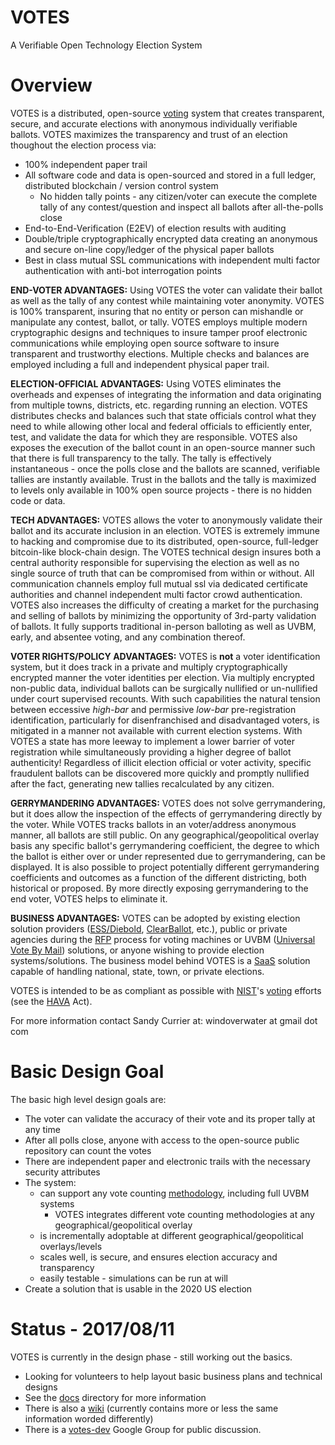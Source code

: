 # VOTES

A Verifiable Open Technology Election System

# Overview

VOTES is a distributed, open-source [voting](https://en.wikipedia.org/wiki/Voting) system that creates transparent, secure, and accurate elections with anonymous individually verifiable ballots.  VOTES maximizes the transparency and trust of an election thoughout the election process via:

 - 100% independent paper trail
 - All software code and data is open-sourced and stored in a full ledger, distributed blockchain / version control system
   - No hidden tally points - any citizen/voter can execute the complete tally of any contest/question and inspect all ballots after all-the-polls close
 - End-to-End-Verification (E2EV) of election results with auditing
 - Double/triple cryptographically encrypted data creating an anonymous and secure on-line copy/ledger of the physical paper ballots
 - Best in class mutual SSL communications with independent multi factor authentication with anti-bot interrogation points

**END-VOTER ADVANTAGES:**  Using VOTES the voter can validate their ballot as well as the tally of any contest while maintaining voter anonymity. VOTES is 100% transparent, insuring that no entity or person can mishandle or manipulate any contest, ballot, or tally.  VOTES employs multiple modern cryptographic designs and techniques to insure tamper proof electronic communications while employing open source software to insure transparent and trustworthy elections.  Multiple checks and balances are employed including a full and independent physical paper trail.

**ELECTION-OFFICIAL ADVANTAGES:** Using VOTES eliminates the overheads and expenses of integrating the information and data originating from multiple towns, districts, etc. regarding running an election.  VOTES distributes checks and balances such that state officials control what they need to while allowing other local and federal officials to efficiently enter, test, and validate the data for which they are responsible.  VOTES also exposes the execution of the ballot count in an open-source manner such that there is full transparency to the tally.  The tally is effectively instantaneous - once the polls close and the ballots are scanned, verifiable tallies are instantly available.  Trust in the ballots and the tally is maximized to levels only available in 100% open source projects - there is no hidden code or data.

**TECH ADVANTAGES:** VOTES allows the voter to anonymously validate their ballot and its accurate inclusion in an election.  VOTES is extremely immune to hacking and compromise due to its distributed, open-source, full-ledger bitcoin-like block-chain design.  The VOTES technical design insures both a central authority responsible for supervising the election as well as no single source of truth that can be compromised from within or without.  All communication channels employ full mutual ssl via dedicated certificate authorities and channel independent multi factor crowd authentication.  VOTES also increases the difficulty of creating a market for the purchasing and selling of ballots by minimizing the opportunity of 3rd-party validation of ballots.  It fully supports traditional in-person balloting as well as UVBM, early, and absentee voting, and any combination thereof.

**VOTER RIGHTS/POLICY ADVANTAGES:**   VOTES is __not__ a voter identification system, but it does track in a private and multiply cryptographically encrypted manner the voter identities per election.  Via multiply encrypted non-public data, individual ballots can be surgically nullified or un-nullified under court supervised recounts.  With such capabilities the natural tension between eccessive _high-bar_ and permissive _low-bar_ pre-registration identification, particularly for disenfranchised and disadvantaged voters, is mitigated in a manner not available with current election systems.  With VOTES a state has more leeway to implement a lower barrier of voter registration while simultaneously providing a higher degree of ballot authenticity!  Regardless of illicit election official or voter activity, specific fraudulent ballots can be discovered more quickly and promptly nullified after the fact, generating new tallies recalculated by any citizen.

**GERRYMANDERING ADVANTAGES:**  VOTES does not solve gerrymandering, but it does allow the inspection of the effects of gerrymandering directly by the voter.  While VOTES tracks ballots in an voter/address anonymous manner, all ballots are still public.  On any geographical/geopolitical overlay basis any specific ballot's gerrymandering coefficient, the degree to which the ballot is either over or under represented due to gerrymandering, can be displayed.  It is also possible to project potentially different gerrymandering coefficients and outcomes as a function of the different districting, both historical or proposed.  By more directly exposing gerrymandering to the end voter, VOTES helps to eliminate it.

**BUSINESS ADVANTAGES:**  VOTES can be adopted by existing election solution providers ([ESS/Diebold](http://www.essvote.com/about/), [ClearBallot](http://www.clearballot.com/), etc.), public or private agencies during the [RFP](https://en.wikipedia.org/wiki/Request_for_proposal) process for voting machines or UVBM ([Universal Vote By Mail](http://washingtonmonthly.com/magazine/janfeb-2016/vote-from-home-save-your-country/)) solutions, or anyone wishing to provide election systems/solutions.  The business model behind VOTES is a  [SaaS](https://en.wikipedia.org/wiki/Software_as_a_service) solution capable of handling national, state, town, or private elections.

VOTES is intended to be as compliant as possible with [NIST](https://en.wikipedia.org/wiki/National_Institute_of_Standards_and_Technology)'s [voting](https://www.nist.gov/itl/voting) efforts (see the [HAVA](https://en.wikipedia.org/wiki/Help_America_Vote_Act) Act).

For more information contact Sandy Currier at:  windoverwater at gmail dot com

# Basic Design Goal

The basic high level design goals are:

* The voter can validate the accuracy of their vote and its proper tally at any time
* After all polls close, anyone with access to the open-source public repository can count the votes
* There are independent paper and electronic trails with the necessary security attributes
* The system:
  * can support any vote counting [methodology](https://electology.org/library), including full UVBM systems
    * VOTES integrates different vote counting methodologies at any geographical/geopolitical overlay
  * is incrementally adoptable at different geographical/geopolitical overlays/levels
  * scales well, is secure, and ensures election accuracy and transparency
  * easily testable - simulations can be run at will
* Create a solution that is usable in the 2020 US election

# Status - 2017/08/11

VOTES is currently in the design phase - still working out the basics.
* Looking for volunteers to help layout basic business plans and technical designs
* See the [docs](https://github.com/PacemTerra/votes/tree/master/docs) directory for more information
* There is also a [wiki](https://github.com/PacemTerra/votes/wiki) (currently contains more or less the same information worded differently)
* There is a [votes-dev](https://groups.google.com/forum/#!forum/votes-dev) Google Group for public discussion.

